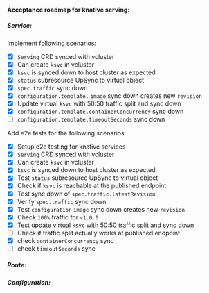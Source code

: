 #### Acceptance roadmap for knative serving:

##### Service:
Implement following scenarios:
- [x] `Serving` CRD synced with vcluster
- [x] Can create `ksvc` in vcluster
- [x] `ksvc` is synced down to host cluster as expected
- [x] `status` subresource UpSync to virtual object
- [x] `spec.traffic` sync down
- [x] `configuration.template.` `image` sync down creates new `revision`
- [x] Update virtual `ksvc` with 50:50 traffic split and sync down
- [x] `configuration.template.containerConcurrency` sync down
- [ ] `configuration.template.timeoutSeconds` sync down

Add e2e tests for the following scenarios
- [x] Setup e2e testing for knative services
- [x] `Serving` CRD synced with vcluster
- [x] Can create `ksvc` in vcluster
- [x] `ksvc` is synced down to host cluster as expected
- [x] Test `status` subresource UpSync to virtual object
- [x] Check if `ksvc` is reachable at the published endpoint
- [x] Test sync down of `spec.traffic.latestRevision`
- [x] Verify `spec.traffic` sync down
- [x] Test `configuration` `image` sync down creates new `revision`
- [x] Check `100%` traffic for `v1.0.0`
- [x] Test update virtual `ksvc` with 50:50 traffic split and sync down
- [ ] Check if traffic split actually works at published endpoint
- [x] check `containerConcurrency` sync
- [ ] check `timeoutSeconds` sync
##### Route:

##### Configuration:
